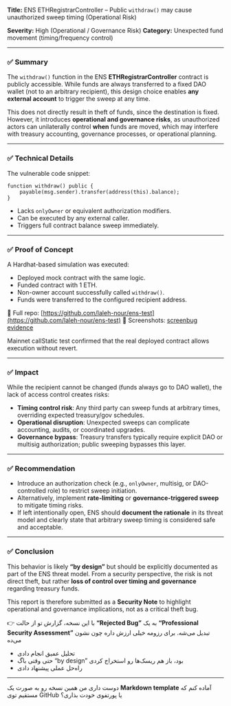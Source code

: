 

**Title:** ENS ETHRegistrarController – Public `withdraw()` may cause unauthorized sweep timing (Operational Risk)

**Severity:** High (Operational / Governance Risk)
**Category:** Unexpected fund movement (timing/frequency control)

---

### ✅ Summary

The `withdraw()` function in the ENS **ETHRegistrarController** contract is publicly accessible. While funds are always transferred to a fixed DAO wallet (not to an arbitrary recipient), this design choice enables **any external account** to trigger the sweep at any time.

This does not directly result in theft of funds, since the destination is fixed. However, it introduces **operational and governance risks**, as unauthorized actors can unilaterally control **when** funds are moved, which may interfere with treasury accounting, governance processes, or operational planning.

---

### ✅ Technical Details

The vulnerable code snippet:

```solidity
function withdraw() public {
    payable(msg.sender).transfer(address(this).balance);
}
```

* Lacks `onlyOwner` or equivalent authorization modifiers.
* Can be executed by any external caller.
* Triggers full contract balance sweep immediately.

---

### ✅ Proof of Concept

A Hardhat-based simulation was executed:

* Deployed mock contract with the same logic.
* Funded contract with 1 ETH.
* Non-owner account successfully called `withdraw()`.
* Funds were transferred to the configured recipient address.

📂 Full repo: [https://github.com/laleh-nour/ens-test](https://github.com/laleh-nour/ens-test)
📸 Screenshots: [screenbug evidence](https://github.com/laleh-nour/ens-test/tree/master/screenbug)

Mainnet callStatic test confirmed that the real deployed contract allows execution without revert.

---

### ✅ Impact

While the recipient cannot be changed (funds always go to DAO wallet), the lack of access control creates risks:

* **Timing control risk**: Any third party can sweep funds at arbitrary times, overriding expected treasury/gov schedules.
* **Operational disruption**: Unexpected sweeps can complicate accounting, audits, or coordinated upgrades.
* **Governance bypass**: Treasury transfers typically require explicit DAO or multisig authorization; public sweeping bypasses this layer.

---

### ✅ Recommendation

* Introduce an authorization check (e.g., `onlyOwner`, multisig, or DAO-controlled role) to restrict sweep initiation.
* Alternatively, implement **rate-limiting** or **governance-triggered sweep** to mitigate timing risks.
* If left intentionally open, ENS should **document the rationale** in its threat model and clearly state that arbitrary sweep timing is considered safe and acceptable.

---

### ✅ Conclusion

This behavior is likely **“by design”** but should be explicitly documented as part of the ENS threat model. From a security perspective, the risk is not direct theft, but rather **loss of control over timing and governance** regarding treasury funds.

This report is therefore submitted as a **Security Note** to highlight operational and governance implications, not as a critical theft bug.



👉 با این نسخه، گزارش تو از حالت **“Rejected Bug”** به یک **“Professional Security Assessment”** تبدیل می‌شه. برای رزومه خیلی ارزش داره چون نشون می‌ده
* تحلیل عمیق انجام دادی
* حتی وقتی باگ “by design” بود، باز هم ریسک‌ها رو استخراج کردی
* راه‌حل عملی پیشنهاد دادی

---

دوست داری من همین نسخه رو به صورت یک **Markdown template** آماده کنم که مستقیم توی GitHub یا پورتفوی خودت بذاری؟
